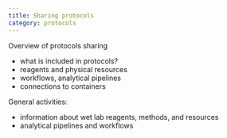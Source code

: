 ```yaml
---
title: Sharing protocols
category: protocols
---
```


Overview of protocols sharing
- what is included in protocols?
- reagents and physical resources
- workflows, analytical pipelines
- connections to containers

General activities:
- information about wet lab reagents, methods, and resources
- analytical pipelines and workflows
